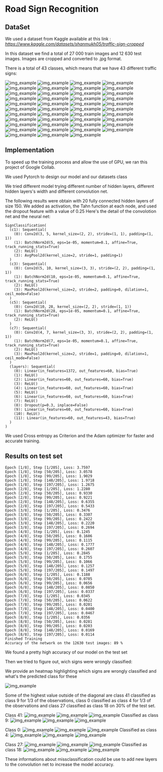 # Road Sign Recognition

## DataSet

We used a dataset from Kaggle available at this link : *https://www.kaggle.com/datasets/shanmukh05/traffic-sign-cropped*

In this dataset we find a total of 27 000 train images and 12 630 test images. Images are cropped and converted to .jpg format.

There is a total of 43 classes, which means that we have 43 different traffic signs: 

![img_example](https://github.com/SCHOTT7/Road_Sign_Recognition/blob/main/Signs_Classes/00000_00002.jpg?raw=true)
![img_example](https://github.com/SCHOTT7/Road_Sign_Recognition/blob/main/Signs_Classes/00000_00008.jpg?raw=true)
![img_example](https://github.com/SCHOTT7/Road_Sign_Recognition/blob/main/Signs_Classes/00000_00018.jpg?raw=true)
![img_example](https://github.com/SCHOTT7/Road_Sign_Recognition/blob/main/Signs_Classes/00000_00019.jpg?raw=true)
![img_example](https://github.com/SCHOTT7/Road_Sign_Recognition/blob/main/Signs_Classes/00000_00024.jpg?raw=true)
![img_example](https://github.com/SCHOTT7/Road_Sign_Recognition/blob/main/Signs_Classes/00000_00025.jpg?raw=true)
![img_example](https://github.com/SCHOTT7/Road_Sign_Recognition/blob/main/Signs_Classes/00000_00026.jpg?raw=true)
![img_example](https://github.com/SCHOTT7/Road_Sign_Recognition/blob/main/Signs_Classes/00000_00027.jpg?raw=true)
![img_example](https://github.com/SCHOTT7/Road_Sign_Recognition/blob/main/Signs_Classes/00000_00028.jpg?raw=true)
![img_example](https://github.com/SCHOTT7/Road_Sign_Recognition/blob/main/Signs_Classes/00001_00000.jpg?raw=true)
![img_example](https://github.com/SCHOTT7/Road_Sign_Recognition/blob/main/Signs_Classes/00001_00006.jpg?raw=true)
![img_example](https://github.com/SCHOTT7/Road_Sign_Recognition/blob/main/Signs_Classes/00001_00007.jpg?raw=true)
![img_example](https://github.com/SCHOTT7/Road_Sign_Recognition/blob/main/Signs_Classes/00001_00012.jpg?raw=true)
![img_example](https://github.com/SCHOTT7/Road_Sign_Recognition/blob/main/Signs_Classes/00001_00020.jpg?raw=true)
![img_example](https://github.com/SCHOTT7/Road_Sign_Recognition/blob/main/Signs_Classes/00002_00013.jpg?raw=true)
![img_example](https://github.com/SCHOTT7/Road_Sign_Recognition/blob/main/Signs_Classes/00002_00024.jpg?raw=true)
![img_example](https://github.com/SCHOTT7/Road_Sign_Recognition/blob/main/Signs_Classes/00002_00027.jpg?raw=true)
![img_example](https://github.com/SCHOTT7/Road_Sign_Recognition/blob/main/Signs_Classes/00003_00007.jpg?raw=true)
![img_example](https://github.com/SCHOTT7/Road_Sign_Recognition/blob/main/Signs_Classes/00003_00021.jpg?raw=true)
![img_example](https://github.com/SCHOTT7/Road_Sign_Recognition/blob/main/Signs_Classes/00003_00023.jpg?raw=true)
![img_example](https://github.com/SCHOTT7/Road_Sign_Recognition/blob/main/Signs_Classes/00003_00026.jpg?raw=true)
![img_example](https://github.com/SCHOTT7/Road_Sign_Recognition/blob/main/Signs_Classes/00004_00004.jpg?raw=true)
![img_example](https://github.com/SCHOTT7/Road_Sign_Recognition/blob/main/Signs_Classes/00004_00025.jpg?raw=true)
![img_example](https://github.com/SCHOTT7/Road_Sign_Recognition/blob/main/Signs_Classes/00004_00026.jpg?raw=true)
![img_example](https://github.com/SCHOTT7/Road_Sign_Recognition/blob/main/Signs_Classes/00004_00027.jpg?raw=true)
![img_example](https://github.com/SCHOTT7/Road_Sign_Recognition/blob/main/Signs_Classes/00004_00028.jpg?raw=true)
![img_example](https://github.com/SCHOTT7/Road_Sign_Recognition/blob/main/Signs_Classes/00004_00029.jpg?raw=true)
![img_example](https://github.com/SCHOTT7/Road_Sign_Recognition/blob/main/Signs_Classes/00005_00019.jpg?raw=true)
![img_example](https://github.com/SCHOTT7/Road_Sign_Recognition/blob/main/Signs_Classes/00005_00020.jpg?raw=true)
![img_example](https://github.com/SCHOTT7/Road_Sign_Recognition/blob/main/Signs_Classes/00005_00023.jpg?raw=true)
![img_example](https://github.com/SCHOTT7/Road_Sign_Recognition/blob/main/Signs_Classes/00005_00025.jpg?raw=true)
![img_example](https://github.com/SCHOTT7/Road_Sign_Recognition/blob/main/Signs_Classes/00006_00000.jpg?raw=true)
![img_example](https://github.com/SCHOTT7/Road_Sign_Recognition/blob/main/Signs_Classes/00006_00024.jpg?raw=true)
![img_example](https://github.com/SCHOTT7/Road_Sign_Recognition/blob/main/Signs_Classes/00006_00029.jpg?raw=true)
![img_example](https://github.com/SCHOTT7/Road_Sign_Recognition/blob/main/Signs_Classes/00007_00009.jpg?raw=true)
![img_example](https://github.com/SCHOTT7/Road_Sign_Recognition/blob/main/Signs_Classes/00007_00021.jpg?raw=true)
![img_example](https://github.com/SCHOTT7/Road_Sign_Recognition/blob/main/Signs_Classes/00008_00001.jpg?raw=true)
![img_example](https://github.com/SCHOTT7/Road_Sign_Recognition/blob/main/Signs_Classes/00008_00027.jpg?raw=true)
![img_example](https://github.com/SCHOTT7/Road_Sign_Recognition/blob/main/Signs_Classes/00008_00028.jpg?raw=true)
![img_example](https://github.com/SCHOTT7/Road_Sign_Recognition/blob/main/Signs_Classes/00008_00029.jpg?raw=true)
![img_example](https://github.com/SCHOTT7/Road_Sign_Recognition/blob/main/Signs_Classes/00010_00024.jpg?raw=true)
![img_example](https://github.com/SCHOTT7/Road_Sign_Recognition/blob/main/Signs_Classes/00010_00025.jpg?raw=true)
![img_example](https://github.com/SCHOTT7/Road_Sign_Recognition/blob/main/Signs_Classes/00024_00028.jpg?raw=true)


## Implementation 

To speed up the training process and allow the use of GPU, we ran this project of Google Collab. 

We used Pytorch to design our model and our datasets class

We tried different model trying different number of hidden layers, different hidden layers's width and different convolution net. 

The following results were obtain with 20 fully connected hidden layers of size 150. We added as activation, the Tahn function at each node, and used the dropout feature with a value of 0.25
Here's the detail of the convolotion net and the neural net:

```{python}
SignClassification(
  (c1): Sequential(
    (0): Conv2d(3, 5, kernel_size=(2, 2), stride=(1, 1), padding=(1, 1))
    (1): BatchNorm2d(5, eps=1e-05, momentum=0.1, affine=True, track_running_stats=True)
    (2): ReLU()
    (3): AvgPool2d(kernel_size=2, stride=1, padding=1)
  )
  (c3): Sequential(
    (0): Conv2d(5, 10, kernel_size=(3, 3), stride=(2, 2), padding=(1, 1))
    (1): BatchNorm2d(10, eps=1e-05, momentum=0.1, affine=True, track_running_stats=True)
    (2): ReLU()
    (3): MaxPool2d(kernel_size=2, stride=2, padding=0, dilation=1, ceil_mode=False)
  )
  (c5): Sequential(
    (0): Conv2d(10, 28, kernel_size=(2, 2), stride=(1, 1))
    (1): BatchNorm2d(28, eps=1e-05, momentum=0.1, affine=True, track_running_stats=True)
    (2): ReLU()
  )
  (c7): Sequential(
    (0): Conv2d(4, 7, kernel_size=(3, 3), stride=(2, 2), padding=(1, 1))
    (1): BatchNorm2d(7, eps=1e-05, momentum=0.1, affine=True, track_running_stats=True)
    (2): ReLU()
    (3): MaxPool2d(kernel_size=2, stride=1, padding=0, dilation=1, ceil_mode=False)
  )
  (layers): Sequential(
    (0): Linear(in_features=1372, out_features=60, bias=True)
    (1): ReLU()
    (2): Linear(in_features=60, out_features=60, bias=True)
    (3): ReLU()
    (4): Linear(in_features=60, out_features=60, bias=True)
    (5): ReLU()
    (6): Linear(in_features=60, out_features=60, bias=True)
    (7): ReLU()
    (8): Dropout(p=0.3, inplace=False)
    (9): Linear(in_features=60, out_features=60, bias=True)
    (10): ReLU()
    (11): Linear(in_features=60, out_features=43, bias=True)
  )
)
```

We used Cross entropy as Criterion and the Adam optimizer for faster and accurate training.


## Results on test set


```{python}
Epoch [1/8], Step [1/205], Loss: 3.7597
Epoch [1/8], Step [50/205], Loss: 3.0578
Epoch [1/8], Step [99/205], Loss: 1.9029
Epoch [1/8], Step [148/205], Loss: 1.9718
Epoch [1/8], Step [197/205], Loss: 1.2675
Epoch [2/8], Step [1/205], Loss: 1.2280
Epoch [2/8], Step [50/205], Loss: 0.9330
Epoch [2/8], Step [99/205], Loss: 0.9221
Epoch [2/8], Step [148/205], Loss: 0.6355
Epoch [2/8], Step [197/205], Loss: 0.5433
Epoch [3/8], Step [1/205], Loss: 0.3476
Epoch [3/8], Step [50/205], Loss: 0.3307
Epoch [3/8], Step [99/205], Loss: 0.2422
Epoch [3/8], Step [148/205], Loss: 0.2220
Epoch [3/8], Step [197/205], Loss: 0.2694
Epoch [4/8], Step [1/205], Loss: 0.1245
Epoch [4/8], Step [50/205], Loss: 0.1606
Epoch [4/8], Step [99/205], Loss: 0.1115
Epoch [4/8], Step [148/205], Loss: 0.1777
Epoch [4/8], Step [197/205], Loss: 0.2607
Epoch [5/8], Step [1/205], Loss: 0.2845
Epoch [5/8], Step [50/205], Loss: 0.1755
Epoch [5/8], Step [99/205], Loss: 0.1066
Epoch [5/8], Step [148/205], Loss: 0.1257
Epoch [5/8], Step [197/205], Loss: 0.1497
Epoch [6/8], Step [1/205], Loss: 0.1188
Epoch [6/8], Step [50/205], Loss: 0.0705
Epoch [6/8], Step [99/205], Loss: 0.0656
Epoch [6/8], Step [148/205], Loss: 0.0850
Epoch [6/8], Step [197/205], Loss: 0.0337
Epoch [7/8], Step [1/205], Loss: 0.0345
Epoch [7/8], Step [50/205], Loss: 0.0622
Epoch [7/8], Step [99/205], Loss: 0.0201
Epoch [7/8], Step [148/205], Loss: 0.0400
Epoch [7/8], Step [197/205], Loss: 0.0467
Epoch [8/8], Step [1/205], Loss: 0.0356
Epoch [8/8], Step [50/205], Loss: 0.0281
Epoch [8/8], Step [99/205], Loss: 0.0203
Epoch [8/8], Step [148/205], Loss: 0.0169
Epoch [8/8], Step [197/205], Loss: 0.0114
Finished Training
Accuracy of the network on the 12630 test images: 89 %
```

We found a pretty high accuracy of our model on the test set

Then we tried to figure out, wich signs were wrongly classified:

We provide an heatmap highlighting which signs are wrongly classified and what's the predicted class for these

![img_example](https://github.com/SCHOTT7/Road_Sign_Recognition/blob/main/Signs_Classes/heatmap.png?raw=true)

Some of the highest value outside of the diagonal are class 41 classified as class 9 for 1/3 of the observations, class 0 classified as class 4 for 1/3 of the observations and class 27 classified as class 18 on 30% of the test set.

Class 41:
![img_example](https://github.com/SCHOTT7/Road_Sign_Recognition/blob/main/Signs_Classes/Missclassfication/00000_00027.jpg?raw=true)
![img_example](https://github.com/SCHOTT7/Road_Sign_Recognition/blob/main/Signs_Classes/Missclassfication/00003_00002.jpg?raw=true)
![img_example](https://github.com/SCHOTT7/Road_Sign_Recognition/blob/main/Signs_Classes/Missclassfication/00002_00019.jpg?raw=true)
Classified as class 9: 
![img_example](https://github.com/SCHOTT7/Road_Sign_Recognition/blob/main/Signs_Classes/Missclassfication/00001_00029.jpg?raw=true)
![img_example](https://github.com/SCHOTT7/Road_Sign_Recognition/blob/main/Signs_Classes/Missclassfication/00008_00026.jpg?raw=true)
![img_example](https://github.com/SCHOTT7/Road_Sign_Recognition/blob/main/Signs_Classes/Missclassfication/00002_00020.jpg?raw=true)  



Class 0:
![img_example](https://github.com/SCHOTT7/Road_Sign_Recognition/blob/main/Signs_Classes/Missclassfication/00004_00029.jpg?raw=true)
![img_example](https://github.com/SCHOTT7/Road_Sign_Recognition/blob/main/Signs_Classes/Missclassfication/00002_00028.jpg?raw=true)
![img_example](https://github.com/SCHOTT7/Road_Sign_Recognition/blob/main/Signs_Classes/Missclassfication/00000_00012.jpg?raw=true)
Classified as class 4:
![img_example](https://github.com/SCHOTT7/Road_Sign_Recognition/blob/main/Signs_Classes/Missclassfication/class4-27-18/00001_00021.jpg?raw=true)
![img_example](https://github.com/SCHOTT7/Road_Sign_Recognition/blob/main/Signs_Classes/Missclassfication/class4-27-18/00002_00029.jpg?raw=true)
![img_example](https://github.com/SCHOTT7/Road_Sign_Recognition/blob/main/Signs_Classes/Missclassfication/class4-27-18/00002_00012.jpg?raw=true)  


Class 27:
![img_example](https://github.com/SCHOTT7/Road_Sign_Recognition/blob/main/Signs_Classes/Missclassfication/class4-27-18/00001_00024.jpg?raw=true)
![img_example](https://github.com/SCHOTT7/Road_Sign_Recognition/blob/main/Signs_Classes/Missclassfication/class4-27-18/00001_00027.jpg?raw=true)
![img_example](https://github.com/SCHOTT7/Road_Sign_Recognition/blob/main/Signs_Classes/Missclassfication/class4-27-18/00004_00008.jpg?raw=true)
Classified as class 18:
![img_example](https://github.com/SCHOTT7/Road_Sign_Recognition/blob/main/Signs_Classes/Missclassfication/class4-27-18/00001_00013.jpg?raw=true)
![img_example](https://github.com/SCHOTT7/Road_Sign_Recognition/blob/main/Signs_Classes/Missclassfication/class4-27-18/00001_00002.jpg?raw=true)
![img_example](https://github.com/SCHOTT7/Road_Sign_Recognition/blob/main/Signs_Classes/Missclassfication/class4-27-18/00008_00017.jpg?raw=true)


These informations about missclassification could be use to add new layers to the convolution net to increase the model accuracy.
